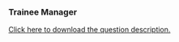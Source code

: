 ### Trainee Manager
[Click here to download the question description.](https://cognizant.tekstac.com/pluginfile.php/177058/mod_assign/intro/Trainee%20manager.docx)
